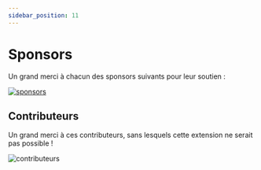 ```yaml
---
sidebar_position: 11
---
```


# Sponsors

Un grand merci à chacun des sponsors suivants pour leur soutien :

<p>
<object style={{width:"100%"}} type="image/svg+xml" data="/assets/sponsorkit/sponsors.svg?v=c863abade62b2e79f5d5703535aeade9c682fa12"><a target="_blank" href="/docs/donate">
<img alt="sponsors" src="/assets/sponsorkit/sponsors.svg?v=c863abade62b2e79f5d5703535aeade9c682fa12"/></a></object>
</p>

## Contributeurs

Un grand merci à ces contributeurs, sans lesquels cette extension ne serait pas possible !

<p >
<object style={{width:"100%"}} type="image/svg+xml" data="/assets/contributors/contributors.svg?v=e746a736c80bc7dda9662af0d917e5897559d6c9"><img alt="contributeurs" src="/assets/contributors/contributors.svg?v=e746a736c80bc7dda9662af0d917e5897559d6c9"/></object>
</p>
